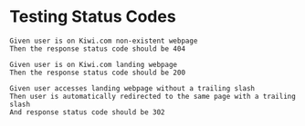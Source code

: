 # Testing Status Codes

    Given user is on Kiwi.com non-existent webpage
    Then the response status code should be 404

    Given user is on Kiwi.com landing webpage
    Then the response status code should be 200

    Given user accesses landing webpage without a trailing slash
    Then user is automatically redirected to the same page with a trailing slash
    And response status code should be 302
